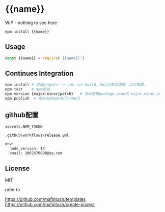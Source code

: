 # {{name}}

WIP - nothing to see here

```
npm install {{name}}
```

## Usage

``` js
const {{name}} = require('{{name}}')
```

## Continues Integration

```bash
npm install # 自动prepare -> npm run build，build前会清理，之后构建。
npm test    # npm测试
npm version {major|minor|patch}   # 自动管理package.json的 major.minor.patch 版本, 串行进行: 以及基于commit生成CHANGLOG, 基于commit发布release.
npm publish  # 发布当前npm为{{name}}
```

## github配置

`secrets.NPM_TOKEN`

`.github\workflows\release.yml`

```bash
env:
  node_version: 14
  email: 1062670898@qq.com
```

## License

MIT



refer to

https://github.com/mafintosh/templates
https://github.com/mafintosh/create-project